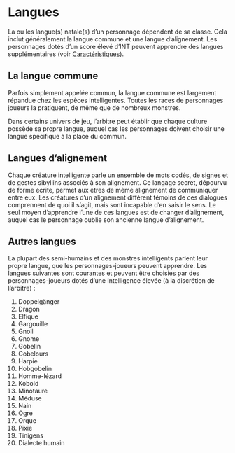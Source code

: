 # Langues

La ou les langue(s) natale(s) d’un personnage dépendent de sa classe.
Cela inclut généralement la langue commune et une langue d’alignement.
Les personnages dotés d’un score élevé d’INT peuvent apprendre des
langues supplémentaires (voir
[Caractéristiques](Caractéristiques.md)).

## La langue commune

Parfois simplement appelée commun, la langue commune est largement
répandue chez les espèces intelligentes. Toutes les races de
personnages joueurs la pratiquent, de même que de nombreux monstres.

Dans certains univers de jeu, l’arbitre peut établir que chaque culture
possède sa propre langue, auquel cas les personnages doivent choisir une
langue spécifique à la place du commun.

## Langues d’alignement

Chaque créature intelligente parle un ensemble de mots codés, de signes
et de gestes sibyllins associés à son alignement. Ce langage secret, 
dépourvu de forme écrite, permet aux êtres de même alignement de
communiquer entre eux. Les créatures d’un alignement différent témoins
de ces dialogues comprennent de quoi il s’agit, mais sont incapable d’en
saisir le sens. Le seul moyen d’apprendre l’une de ces langues est de
changer d’alignement, auquel cas le personnage oublie son ancienne
langue d’alignement.

## Autres langues

La plupart des semi-humains et des monstres intelligents parlent leur
propre langue, que les personnages-joueurs peuvent apprendre. Les
langues suivantes sont courantes et peuvent être choisies par des
personnages-joueurs dotés d’une Intelligence élevée (à la discrétion de
l’arbitre) :

01.  Doppelgänger
02.  Dragon
03.  Elfique
04.  Gargouille
05.  Gnoll
06.  Gnome
07.  Gobelin
08.  Gobelours
09.  Harpie
10. Hobgobelin
11. Homme-lézard
12. Kobold
13. Minotaure
14. Méduse
15. Nain
16. Ogre
17. Orque
18. Pixie
19. Tinigens
20. Dialecte humain

